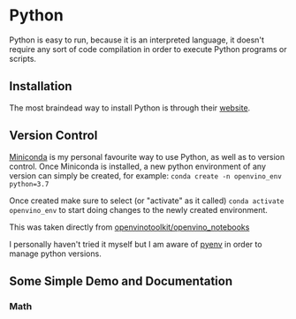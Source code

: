 # Python
Python is easy to run, because it is an interpreted language, it doesn't require any sort of code compilation in order to execute Python programs or scripts.

## Installation
The most braindead way to install Python is through their [website](https://www.python.org/downloads/).

## Version Control
[Miniconda](https://docs.anaconda.com/free/miniconda/) is my personal favourite way to use Python, as well as to version control. Once Miniconda is installed, a new python environment of any version can simply be created, for example:
```conda create -n openvino_env python=3.7```

Once created make sure to select (or "activate" as it called) ```conda activate openvino_env``` to start doing changes to the newly created environment.

This was taken directly from [openvinotoolkit/openvino_notebooks](https://github.com/openvinotoolkit/openvino_notebooks/wiki/Conda)

I personally haven't tried it myself but I am aware of [pyenv](https://pyenv-win.github.io/pyenv-win/) in order to manage python versions.

## Some Simple Demo and Documentation

### Math


